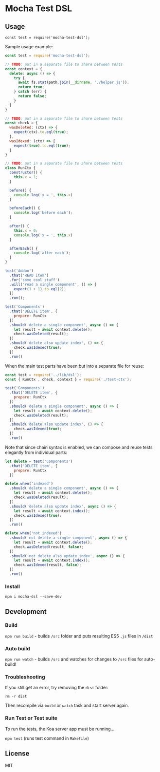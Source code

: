 # Mocha Test DSL

## Usage

`const test = require('mocha-test-dsl');`

Sample usage example:

```js
const test = require('mocha-test-dsl');

// TODO: put in a separate file to share between tests
const context = {
  delete: async () => {
    try {
      await fs.stat(path.join(__dirname, './helper.js'));
      return true;
    } catch (err) {
      return false;
    }    
  }
}

// TODO: put in a separate file to share between tests
const check = {
  wasDeleted: (ctx) => {
    expect(ctx).to.eql(true);
  },
  wasIdexed: (ctx) => {
    expect(true).to.eql(true);
  }
}

// TODO: put in a separate file to share between tests
class RunCtx {
  constructor() {
    this.x = 1;    
  }

  before() {
    console.log('x = ', this.x)
  }

  beforeEach() {
    console.log('before each');
  }

  after() {
    this.x = 0;
    console.log('x = ', this.x)
  }

  afterEach() {
    console.log('after each');
  }  
} 

test('Addon')
  .that('READ item')
  .for('some cool stuff')
  .will('read a single component', () => {
    expect(1 + 1).to.eql(2);
  })
  .run();

test('Components')
  .that('DELETE item', {
    prepare: RunCtx
  })
  .should('delete a single component', async () => {
    let result = await context.delete(); 
    check.wasDeleted(result);
  })
  .should('delete also update index', () => {
    check.wasIdexed(true);
  })
  .run()
```  

When the main test parts have been but into a separate file for reuse: 

```js
const test = require('../lib/dsl');
const { RunCtx , check, context } = require('./test-ctx');

test('Components')
  .that('DELETE item', {
    prepare: RunCtx
  })
  .should('delete a single component', async () => {
    let result = await context.delete(); 
    check.wasDeleted(result);
  })
  .should('delete also update index', () => {
    check.wasIdexed(true);
  })
  .run()
```

Note that since chain syntax is enabled, we can compose and reuse tests elegantly from individual parts:

```js
let delete = test('Components')
  .that('DELETE item', {
    prepare: RunCtx
  })

delete.when('indexed')
  .should('delete a single component', async () => {
    let result = await context.delete(); 
    check.wasDeleted(result);
  })
  .should('delete also update index', async () => {
    let result = await context.index();
    check.wasIdexed(true);
  })
  .run()

delete.when('not indexed')
  .should('not delete a single component', async () => {
    let result = await context.delete(); 
    check.wasDeleted(result, false);
  })
  .should('not delete also update index', async () => {
    let result = await context.index();
    check.wasIdexed(result, false);
  })
  .run()
``` 



### Install

`npm i mocha-dsl --save-dev` 

## Development

### Build

`npm run build` - builds `/src` folder and puts resulting ES5 `.js` files in `/dist`

### Auto build

`npm run watch` - builds `/src` and watches for changes to `/src` files for auto-build!

### Troubleshooting

If you still get an error, try removing the `dist` folder:

`rm -r dist`

Then recompile via `build` or `watch` task and start server again.

### Run Test or Test suite

To run the tests, the Koa server app must be running...

`npm test` (runs test command in `Makefile`)

## License

MIT